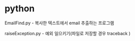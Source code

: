 # python

EmailFind.py - 복사한 텍스트에서 email 추출하는 프로그램

raiseException.py - 예외 일으키기(파일로 저장할 경우 traceback )
